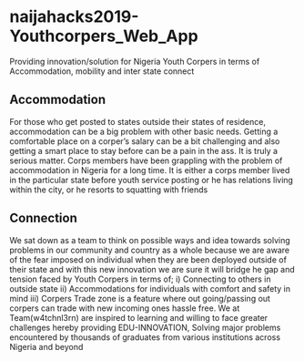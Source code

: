 # naijahacks2019-Youthcorpers_Web_App
Providing innovation/solution for Nigeria Youth Corpers in terms of Accommodation, mobility and inter state connect

## Accommodation
For those who get posted to states outside their states of residence, accommodation can be a big problem with other basic needs.
Getting a comfortable place on a corper’s salary can be a bit challenging and also getting a smart place to stay before can be a pain in the ass.
It is truly a serious matter. Corps members have been grappling with the problem of accommodation in Nigeria for a long time. It is either a corps member lived in the particular state before youth service posting or he has relations living within the city, or he resorts to squatting with friends

## Connection
We sat down as a team to think on possible ways and idea towards solving problems in our community and country as a whole because we are aware of the fear imposed on individual when they are been deployed outside of their state and with this new innovation we are sure it will bridge he gap and tension faced by Youth Corpers in terms of;
i) Connecting to others in outside state
ii) Accommodations for individuals with comfort and safety in mind
iii) Corpers Trade zone is a feature where out going/passing out corpers can trade with new incoming ones hassle free.
We at Team(w4tchnl3rn)  are inspired to learning and willing to face greater challenges hereby providing EDU-INNOVATION, Solving major problems encountered by thousands of graduates from various institutions across Nigeria and beyond
